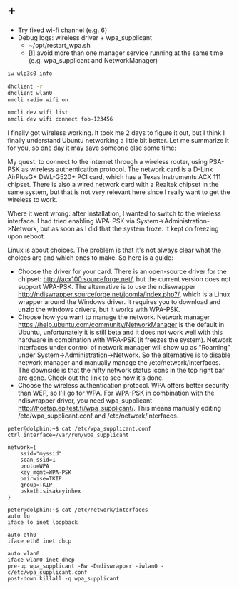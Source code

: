 # +

- Try fixed wi-fi channel (e.g. 6)
- Debug logs: wireless driver + wpa_supplicant
	- ~/opt/restart_wpa.sh
	- [!] avoid more than one manager service running at the same time (e.g. wpa_supplicant and NetworkManager)

```bash
iw wlp3s0 info

dhclient -r
dhclient wlan0
nmcli radio wifi on

nmcli dev wifi list
nmcli dev wifi connect foo-123456
```

I finally got wireless working. It took me 2 days to figure it out, but I think I finally understand Ubuntu networking a little bit better. Let me summarize it for you, so one day it may save someone else some time:

My quest: to connect to the internet through a wireless router, using PSA-PSK as wireless authentication protocol. The network card is a D-Link AirPlusG+ DWL-G520+ PCI card, which has a Texas Instruments ACX 111 chipset. There is also a wired network card with a Realtek chipset in the same system, but that is not very relevant here since I really want to get the wireless to work.

Where it went wrong: after installation, I wanted to switch to the wireless interface. I had tried enabling WPA-PSK via System->Administration->Network, but as soon as I did that the system froze. It kept on freezing upon reboot.

Linux is about choices. The problem is that it's not always clear what the choices are and which ones to make. So here is a guide:

- Choose the driver for your card. There is an open-source driver for the chipset: http://acx100.sourceforge.net/, but the current version does not support WPA-PSK. The alternative is to use the ndiswrapper http://ndiswrapper.sourceforge.net/joomla/index.php?/, which is a Linux wrapper around the Windows driver. It requires you to download and unzip the windows drivers, but it works with WPA-PSK.
- Choose how you want to manage the network. Network manager https://help.ubuntu.com/community/NetworkManager is the default in Ubuntu, unfortunately it is still beta and it does not work well with this hardware in combination with WPA-PSK (it freezes the system). Network interfaces under control of network manager will show up as "Roaming" under System->Administration->Network. So the alternative is to disable network manager and manually manage the /etc/network/interfaces. The downside is that the nifty network status icons in the top right bar are gone. Check out the link to see how it's done.
- Choose the wireless authentication protocol. WPA offers better security than WEP, so I'll go for WPA. For WPA-PSK in combination with the ndiswrapper driver, you need wpa_supplicant http://hostap.epitest.fi/wpa_supplicant/. This means manually editing /etc/wpa_supplicant.conf and /etc/network/interfaces.

```
peter@dolphin:~$ cat /etc/wpa_supplicant.conf 
ctrl_interface=/var/run/wpa_supplicant

network={
	ssid="myssid"
	scan_ssid=1
	proto=WPA
	key_mgmt=WPA-PSK
	pairwise=TKIP
	group=TKIP
	psk=thisisakeyinhex
}

peter@dolphin:~$ cat /etc/network/interfaces 
auto lo
iface lo inet loopback

auto eth0
iface eth0 inet dhcp

auto wlan0
iface wlan0 inet dhcp
pre-up wpa_supplicant -Bw -Dndiswrapper -iwlan0 -c/etc/wpa_supplicant.conf
post-down killall -q wpa_supplicant
```
